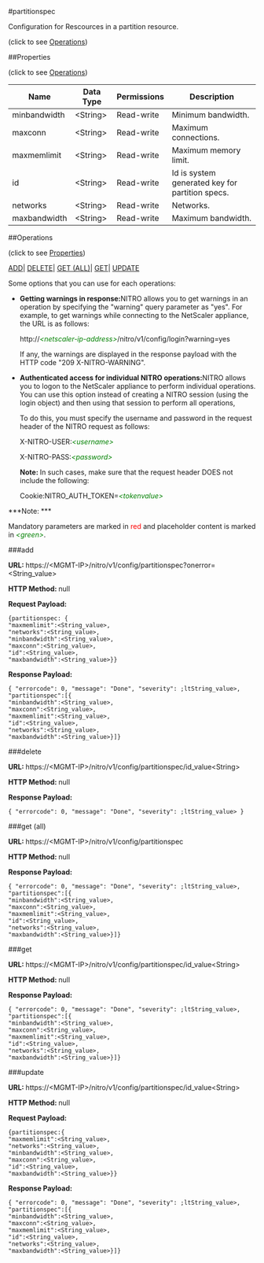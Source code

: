#partitionspec



Configuration for Rescources in a partition resource.

<span>(click to see [Operations](#operations))</span>



##Properties 

<span>(click to see [Operations](#operations))</span>





<table><thead><tr><th>Name</th><th>Data Type</th><th>Permissions</th><th>Description</th></tr></thead><tbody><tr><td>minbandwidth</td><td>&lt;String></td><td>Read-write</td><td>Minimum bandwidth.</td></tr><tr><td>maxconn</td><td>&lt;String></td><td>Read-write</td><td>Maximum connections.</td></tr><tr><td>maxmemlimit</td><td>&lt;String></td><td>Read-write</td><td>Maximum memory limit.</td></tr><tr><td>id</td><td>&lt;String></td><td>Read-write</td><td>Id is system generated key for partition specs.</td></tr><tr><td>networks</td><td>&lt;String></td><td>Read-write</td><td>Networks.</td></tr><tr><td>maxbandwidth</td><td>&lt;String></td><td>Read-write</td><td>Maximum bandwidth.</td></tr></tbody></table>

##Operations 

<span>(click to see [Properties](#properties))</span>





[ADD](#add)| [DELETE](#delete)| [GET (ALL)](#get-all)| [GET](#get)| [UPDATE](#update)





Some options that you can use for each operations:

<ul><li><p><b>Getting warnings in response:</b>NITRO allows you to get warnings in an operation by specifying the "warning" query parameter as "yes". For example, to get warnings while connecting to the NetScaler appliance, the URL is as follows:</p><p>http://<span style="color:green;font-style:italic;">&lt;netscaler-ip-address&gt;</span>/nitro/v1/config/login?warning=yes</p><p>If any, the warnings are displayed in the response payload with the HTTP code "209 X-NITRO-WARNING".</p></li><li><p><b>Authenticated access for individual NITRO operations:</b>NITRO allows you to logon to the NetScaler appliance to perform individual operations. You can use this option instead of creating a NITRO session (using the login object) and then using that session to perform all operations,</p><p>To do this, you must specify the username and password in the request header of the NITRO request as follows:</p><p>X-NITRO-USER:<span style="color:green;font-style:italic;">&lt;username&gt;</span></p><p>X-NITRO-PASS:<span style="color:green;font-style:italic;">&lt;password&gt;</span></p><p><b>Note: </b>In such cases, make sure that the request header DOES not include the following:</p><p>Cookie:NITRO_AUTH_TOKEN=<span style="color:green;font-style:italic;">&lt;tokenvalue&gt;</span></p></li></ul>







***Note: *** 

Mandatory parameters are marked in <span style="color:#FF0000;">red</span> and placeholder content is marked in <span style="color:green;font-style:italic">&lt;green&gt;</span>.



###add







<b>URL: </b>https://&lt;MGMT-IP&gt;/nitro/v1/config/partitionspec?onerror=&lt;String_value&gt;

<b>HTTP Method: </b>null

<b>Request Payload: </b>
```
{partitionspec: {
"maxmemlimit":<String_value>,
"networks":<String_value>,
"minbandwidth":<String_value>,
"maxconn":<String_value>,
"id":<String_value>,
"maxbandwidth":<String_value>}}
```

<b>Response Payload: </b>
```
{ "errorcode": 0, "message": "Done", "severity": ;ltString_value>, "partitionspec":[{
"minbandwidth":<String_value>,
"maxconn":<String_value>,
"maxmemlimit":<String_value>,
"id":<String_value>,
"networks":<String_value>,
"maxbandwidth":<String_value>}]}
```







###delete







<b>URL: </b>https://&lt;MGMT-IP&gt;/nitro/v1/config/partitionspec/id_value&lt;String&gt;

<b>HTTP Method: </b>null

<b>Response Payload: </b>
```
{ "errorcode": 0, "message": "Done", "severity": ;ltString_value> }
```







###get (all)







<b>URL: </b>https://&lt;MGMT-IP&gt;/nitro/v1/config/partitionspec

<b>HTTP Method: </b>null

<b>Response Payload: </b>
```
{ "errorcode": 0, "message": "Done", "severity": ;ltString_value>, "partitionspec":[{
"minbandwidth":<String_value>,
"maxconn":<String_value>,
"maxmemlimit":<String_value>,
"id":<String_value>,
"networks":<String_value>,
"maxbandwidth":<String_value>}]}
```







###get







<b>URL: </b>https://&lt;MGMT-IP&gt;/nitro/v1/config/partitionspec/id_value&lt;String&gt;

<b>HTTP Method: </b>null

<b>Response Payload: </b>
```
{ "errorcode": 0, "message": "Done", "severity": ;ltString_value>, "partitionspec":[{
"minbandwidth":<String_value>,
"maxconn":<String_value>,
"maxmemlimit":<String_value>,
"id":<String_value>,
"networks":<String_value>,
"maxbandwidth":<String_value>}]}
```







###update







<b>URL: </b>https://&lt;MGMT-IP&gt;/nitro/v1/config/partitionspec/id_value&lt;String&gt;

<b>HTTP Method: </b>null

<b>Request Payload: </b>
```
{partitionspec:{
"maxmemlimit":<String_value>,
"networks":<String_value>,
"minbandwidth":<String_value>,
"maxconn":<String_value>,
"id":<String_value>,
"maxbandwidth":<String_value>}}
```

<b>Response Payload: </b>
```
{ "errorcode": 0, "message": "Done", "severity": ;ltString_value>, "partitionspec":[{
"minbandwidth":<String_value>,
"maxconn":<String_value>,
"maxmemlimit":<String_value>,
"id":<String_value>,
"networks":<String_value>,
"maxbandwidth":<String_value>}]}
```







